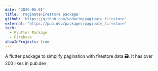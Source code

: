 ```yaml
---
date: '2020-05-01'
title: 'PaginateFirestore package'
github: 'https://github.com/vedartm/paginate_firestore'
external: 'https://pub.dev/packages/paginate_firestore'
tech:
  - Flutter Package
  - Firebase
showInProjects: true
---
```


A flutter package to simplify pagination with firestore data 🗃. It has over 200 likes in pub.dev
